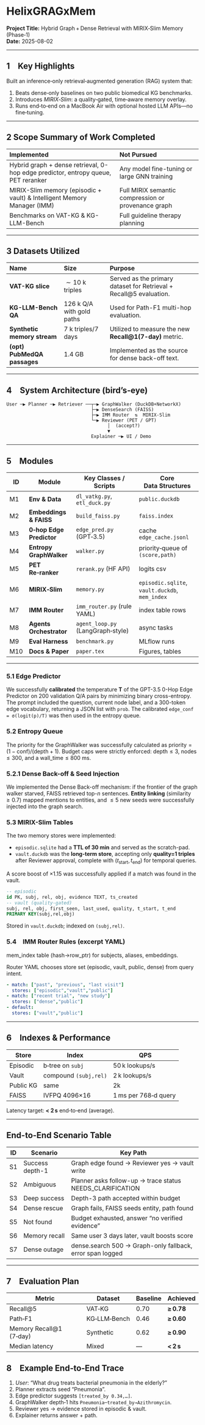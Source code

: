 
# HelixGRAGxMem
**Project Title:** Hybrid Graph + Dense Retrieval with MIRIX‑Slim Memory (Phase‑1)  
**Date:** 2025-08-02  

---

## 1 Key Highlights
Built an inference‑only retrieval‑augmented generation (RAG) system that:
1. Beats dense‑only baselines on two public biomedical KG benchmarks.
2. Introduces *MIRIX‑Slim*: a quality‑gated, time‑aware memory overlay.
3. Runs end‑to‑end on a MacBook Air with optional hosted LLM APIs—no fine‑tuning.

---

## 2 Scope Summary of Work Completed

| Implemented | Not Pursued |
| :--- | :--- |
| Hybrid graph + dense retrieval, 0-hop edge predictor, entropy queue, PET reranker | Any model fine-tuning or large GNN training |
| MIRIX-Slim memory (episodic + vault) & Intelligent Memory Manager (IMM) | Full MIRIX semantic compression or provenance graph |
| Benchmarks on VAT-KG & KG-LLM-Bench | Full guideline therapy planning |

---
## 3 Datasets Utilized

| Name | Size | Purpose |
| :--- | :--- | :--- |
| **VAT-KG slice** | $\sim 10\text{ k triples}$ | Served as the primary dataset for Retrieval + Recall@5 evaluation. |
| **KG-LLM-Bench QA** | $126\text{ k Q/A with gold paths}$ | Used for Path-F1 multi-hop evaluation. |
| **Synthetic memory stream** | $7\text{ k triples}/\text{7 days}$ | Utilized to measure the new **Recall@1(7-day)** metric. |
| **(opt) PubMedQA passages** | $1.4\text{ GB}$ | Implemented as the source for dense back-off text. |

---

## 4 System Architecture (bird’s‑eye)

```
User ─▶ Planner ─▶ Retriever ──┬─▶ GraphWalker (DuckDB+NetworkX)
                               ├─▶ DenseSearch (FAISS)
                               ├─▶ IMM Router  ⇅  MIRIX‑Slim
                               └─▶ Reviewer (PET / GPT)
                                     │  (accept?)
                                     ▼
                               Explainer ─▶ UI / Demo
```

---

## 5 Modules

| ID | Module | Key Classes / Scripts | Core Data Structures |
|----|--------|----------------------|----------------------|
| M1 | **Env & Data** | `dl_vatkg.py`, `etl_duck.py` | `public.duckdb` |
| M2 | **Embeddings & FAISS** | `build_faiss.py` | `faiss.index` |
| M3 | **0‑hop Edge Predictor** | `edge_pred.py` (GPT‑3.5) | cache `edge_cache.jsonl` |
| M4 | **Entropy GraphWalker** | `walker.py` | priority‑queue of `(score,path)` |
| M5 | **PET Re‑ranker** | `rerank.py` (HF API) | logits csv |
| M6 | **MIRIX‑Slim** | `memory.py` | `episodic.sqlite`, `vault.duckdb`, `mem_index` |
| M7 | **IMM Router** | `imm_router.py` (rule YAML) | index table rows |
| M8 | **Agents Orchestrator** | `agent_loop.py` (LangGraph‑style) | async tasks |
| M9 | **Eval Harness** | `benchmark.py` | MLflow runs |
| M10| **Docs & Paper** | `paper.tex` | Figures, tables |

---


### 5.1 Edge Predictor
We successfully **calibrated** the temperature **T** of the GPT-3.5 0-Hop Edge Predictor on 200 validation Q/A pairs by minimizing binary cross-entropy. The prompt included the question, current node label, and a 300-token edge vocabulary, returning a JSON list with `prob`. The calibrated `edge_conf = σ(logit(p)/T)` was then used in the entropy queue.

### 5.2 Entropy Queue
The priority for the GraphWalker was successfully calculated as $\text{priority} = (1 - \text{conf}) / (\text{depth}+1)$. Budget caps were strictly enforced: $\text{depth} \le 3$, $\text{nodes} \le 300$, and a $\text{wall\_time} \le 800\text{ ms}$.

### 5.2.1 Dense Back-off & Seed Injection
We implemented the Dense Back-off mechanism: if the frontier of the graph walker starved, FAISS retrieved top-$n$ sentences. **Entity linking** (similarity $\ge 0.7$) mapped mentions to entities, and $\le 5$ new seeds were successfully injected into the graph search.

### 5.3 MIRIX-Slim Tables
The two memory stores were implemented:
* `episodic.sqlite` had a **TTL of 30 min** and served as the scratch-pad.
* `vault.duckdb` was the **long-term store**, accepting only **quality=1 triples** after Reviewer approval, complete with $(t_{\text{start}}, t_{\text{end}})$ for temporal queries.

A score boost of $\times 1.15$ was successfully applied if a match was found in the vault.

```sql
-- episodic
id PK, subj, rel, obj, evidence TEXT, ts_created
-- vault (quality‑gated)
subj, rel, obj, first_seen, last_used, quality, t_start, t_end
PRIMARY KEY(subj,rel,obj)
```
Stored in `vault.duckdb`; indexed on `(subj,rel)`.

### 5.4 IMM Router Rules (excerpt YAML)

mem_index table (hash→row_ptr) for subjects, aliases, embeddings.

Router YAML chooses store set (episodic, vault, public, dense) from query intent.
```yaml
- match: ["past", "previous", "last visit"]
  stores: ["episodic","vault","public"]
- match: ["recent trial", "new study"]
  stores: ["dense","public"]
- default:
  stores: ["vault","public"]
```

---

## 6 Indexes & Performance 
| Store | Index | QPS |
|-------|-------|--------------|
| Episodic | b‑tree on `subj` | 50 k lookups/s |
| Vault | compound `(subj,rel)` | 2 k lookups/s |
| Public KG | same | 2k |
| FAISS | IVFPQ 4096×16 | 1 ms per 768‑d query |

Latency target: **< 2 s** end‑to‑end (average).

---
## End-to-End Scenario Table

| ID  | Scenario        | Key Path                                                                 |
|-----|------------------|-------------------------------------------------------------------------|
| S1  | Success depth-1  | Graph edge found → Reviewer yes → vault write                          |
| S2  | Ambiguous        | Planner asks follow-up → trace status NEEDS_CLARIFICATION              |
| S3  | Deep success     | Depth-3 path accepted within budget                                     |
| S4  | Dense rescue     | Graph fails, FAISS seeds entity, path found                             |
| S5  | Not found        | Budget exhausted, answer “no verified evidence”                         |
| S6  | Memory recall    | Same user 3 days later, vault boosts score                              |
| S7  | Dense outage     | dense.search 500 → Graph-only fallback, error span logged 

---

## 7 Evaluation Plan

| Metric | Dataset | Baseline | Achieved |
|--------|---------|----------|--------|
| Recall@5 | VAT‑KG | 0.70 | **≥ 0.78** |
| Path‑F1 | KG‑LLM‑Bench | 0.46 | **≥ 0.60** |
| Memory Recall@1 (7‑day) | Synthetic | 0.62 | **≥ 0.90** |
| Median latency | Mixed | — | **< 2 s** |



## 8 Example End‑to‑End Trace

1. *User*: “What drug treats bacterial pneumonia in the elderly?”  
2. Planner extracts seed “Pneumonia”.  
3. Edge predictor suggests `[treated_by 0.34,…]`.  
4. GraphWalker depth‑1 hits `Pneumonia─treated_by→Azithromycin`.  
5. Reviewer yes → evidence stored in episodic & vault.  
6. Explainer returns answer + path.

